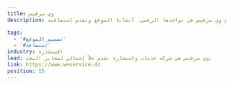 ```yaml
---
title: وي سرفيس
description: تعاونت يونيفارواب مع وي سرفيس في تواجدها الرقمي. أنشأنا الموقع ونقدم إستضافته.

tags:
  - '#تصميم_الموقع'
  - '#إستضافة'
industry: الإستشارة
lead: وي سرفيس هي شركة خدمات واستشارة تقدم حلاً إجمالي لمخابر البحث.
link: https://www.weservice.dz
position: 15
---
```

